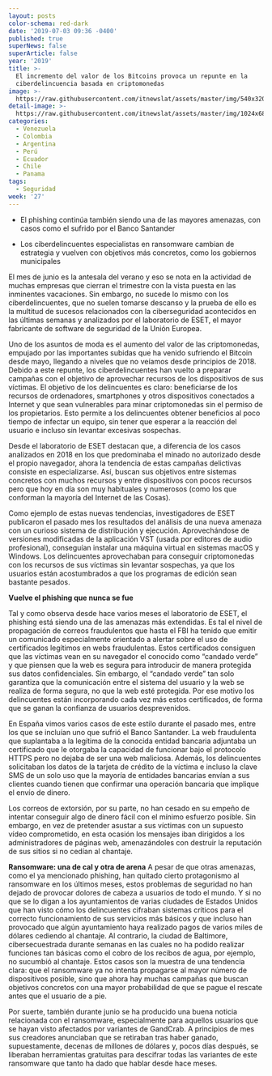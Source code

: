```yaml
---
layout: posts
color-schema: red-dark
date: '2019-07-03 09:36 -0400'
published: true
superNews: false
superArticle: false
year: '2019'
title: >-
  El incremento del valor de los Bitcoins provoca un repunte en la
  ciberdelincuencia basada en criptomonedas
image: >-
  https://raw.githubusercontent.com/itnewslat/assets/master/img/540x320/Bitcoin-p.jpg
detail-image: >-
  https://raw.githubusercontent.com/itnewslat/assets/master/img/1024x680/Bitcoin-g.jpg
categories:
  - Venezuela
  - Colombia
  - Argentina
  - Perú
  - Ecuador
  - Chile
  - Panama
tags:
  - Seguridad
week: '27'
---
```

- El phishing continúa también siendo una de las mayores amenazas, con casos como el sufrido por el Banco Santander

- Los ciberdelincuentes especialistas en ransomware cambian de estrategia y vuelven con objetivos más concretos, como los gobiernos municipales

El mes de junio es la antesala del verano y eso se nota en la actividad de muchas empresas que cierran el trimestre con la vista puesta en las inminentes vacaciones. Sin embargo, no sucede lo mismo con los ciberdelincuentes, que no suelen tomarse descanso y la prueba de ello es la multitud de sucesos relacionados con la ciberseguridad acontecidos en las últimas semanas y analizados por el laboratorio de ESET, el mayor fabricante de software de seguridad de la Unión Europea.

Uno de los asuntos de moda es el aumento del valor de las criptomonedas, empujado por las importantes subidas que ha venido sufriendo el Bitcoin desde mayo, llegando a niveles que no veíamos desde principios de 2018. Debido a este repunte, los ciberdelincuentes han vuelto a preparar campañas con el objetivo de aprovechar recursos de los dispositivos de sus víctimas. El objetivo de los delincuentes es claro: beneficiarse de los recursos de ordenadores, smartphones y otros dispositivos conectados a Internet y que sean vulnerables para minar criptomonedas sin el permiso de los propietarios. Esto permite a los delincuentes obtener beneficios al poco tiempo de infectar un equipo, sin tener que esperar a la reacción del usuario e incluso sin levantar excesivas sospechas.

Desde el laboratorio de ESET destacan que, a diferencia de los casos analizados en 2018 en los que predominaba el minado no autorizado desde el propio navegador, ahora la tendencia de estas campañas delictivas consiste en especializarse. Así, buscan sus objetivos entre sistemas concretos con muchos recursos y entre dispositivos con pocos recursos pero que hoy en día son muy habituales y numerosos (como los que conforman la mayoría del Internet de las Cosas).

Como ejemplo de estas nuevas tendencias, investigadores de ESET publicaron el pasado mes los resultados del análisis de una nueva amenaza con un curioso sistema de distribución y ejecución. Aprovechándose de versiones modificadas de la aplicación VST (usada por editores de audio profesional), conseguían instalar una máquina virtual en sistemas macOS y Windows. Los delincuentes aprovechaban para conseguir criptomonedas con los recursos de sus víctimas sin levantar sospechas, ya que los usuarios están acostumbrados a que los programas de edición sean bastante pesados.

**Vuelve el phishing que nunca se fue**

Tal y como observa desde hace varios meses el laboratorio de ESET, el phishing está siendo una de las amenazas más extendidas. Es tal el nivel de propagación de correos fraudulentos que hasta el FBI ha tenido que emitir un comunicado especialmente orientado a alertar sobre el uso de certificados legítimos en webs fraudulentas. Estos certificados consiguen que las víctimas vean en su navegador el conocido como “candado verde” y que piensen que la web es segura para introducir de manera protegida sus datos confidenciales. Sin embargo, el “candado verde” tan solo garantiza que la comunicación entre el sistema del usuario y la web se realiza de forma segura, no que la web esté protegida. Por ese motivo los delincuentes están incorporando cada vez más estos certificados, de forma que se ganan la confianza de usuarios desprevenidos.

En España vimos varios casos de este estilo durante el pasado mes, entre los que se incluían uno que sufrió el Banco Santander. La web fraudulenta que suplantaba a la legítima de la conocida entidad bancaria adjuntaba un certificado que le otorgaba la capacidad de funcionar bajo el protocolo HTTPS pero no dejaba de ser una web maliciosa. Además, los delincuentes solicitaban los datos de la tarjeta de crédito de la víctima e incluso la clave SMS de un solo uso que la mayoría de entidades bancarias envían a sus clientes cuando tienen que confirmar una operación bancaria que implique el envío de dinero.

Los correos de extorsión, por su parte, no han cesado en su empeño de intentar conseguir algo de dinero fácil con el mínimo esfuerzo posible. Sin embargo, en vez de pretender asustar a sus víctimas con un supuesto vídeo comprometido, en esta ocasión los mensajes iban dirigidos a los administradores de páginas web, amenazándoles con destruir la reputación de sus sitios si no cedían al chantaje.

**Ransomware: una de cal y otra de arena**
A pesar de que otras amenazas, como el ya mencionado phishing, han quitado cierto protagonismo al ransomware en los últimos meses, estos problemas de seguridad no han dejado de provocar dolores de cabeza a usuarios de todo el mundo. Y si no que se lo digan a los ayuntamientos de varias ciudades de Estados Unidos que han visto cómo los delincuentes cifraban sistemas críticos para el correcto funcionamiento de sus servicios más básicos y que incluso han provocado que algún ayuntamiento haya realizado pagos de varios miles de dólares cediendo al chantaje. Al contrario, la ciudad de Baltimore, cibersecuestrada durante semanas en las cuales no ha podido realizar funciones tan básicas como el cobro de los recibos de agua, por ejemplo, no sucumbió al chantaje. Estos casos son la muestra de una tendencia clara: que el ransomware ya no intenta propagarse al mayor número de dispositivos posible, sino que ahora hay muchas campañas que buscan objetivos concretos con una mayor probabilidad de que se pague el rescate antes que el usuario de a pie.

Por suerte, también durante junio se ha producido una buena noticia relacionada con el ransomware, especialmente para aquellos usuarios que se hayan visto afectados por variantes de GandCrab. A principios de mes sus creadores anunciaban que se retiraban tras haber ganado, supuestamente, decenas de millones de dólares y, pocos días después, se liberaban herramientas gratuitas para descifrar todas las variantes de este ransomware que tanto ha dado que hablar desde hace meses.
